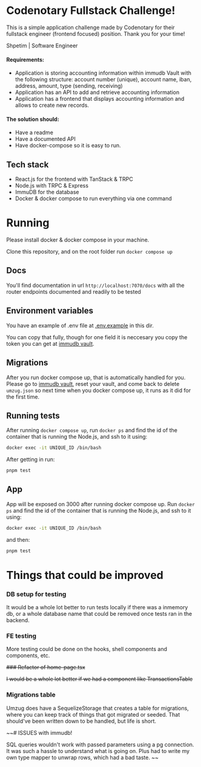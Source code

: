# Codenotary Fullstack Challenge!

This is a simple application challenge made by Codenotary for their fullstack engineer (frontend focused) position. Thank you for your time!

Shpetim | Software Engineer

#### Requirements:

- Application is storing accounting information within immudb Vault with the following structure: account number (unique), account name, iban, address, amount, type (sending, receiving)
- Application has an API to add and retrieve accounting information
- Application has a frontend that displays accounting information and allows to create new records.

#### The solution should:

- Have a readme
- Have a documented API
- Have docker-compose so it is easy to run.

## Tech stack

- React.js for the frontend with TanStack & TRPC
- Node.js with TRPC & Express
- ImmuDB for the database
- Docker & docker compose to run everything via one command

# Running

Please install docker & docker compose in your machine.

Clone this repository, and on the root folder run `docker compose up`

## Docs

You'll find documentation in url `http://localhost:7070/docs` with all the router endpoints documented and readily to be tested

## Environment variables

You have an example of .env file at [.env.example](./.env.example) in this dir.

You can copy that fully, though for one field it is neccesary you copy the token you can get at [immudb vault](https://vault.immudb.io/).

## Migrations

After you run docker compose up, that is automatically handled for you. Please go to [immudb vault](https://vault.immudb.io/), reset your vault, and come back to delete `umzug.json` so next time when you docker compose up, it runs as it did for the first time.

## Running tests

After running `docker compose up`, run `docker ps` and find the id of the container that is running the Node.js, and ssh to it using:

```zsh
docker exec -it UNIQUE_ID /bin/bash

```

After getting in run:

```zsh
pnpm test

```

## App

App will be exposed on 3000 after running docker compose up. Run `docker ps` and find the id of the container that is running the Node.js, and ssh to it using:

```zsh
docker exec -it UNIQUE_ID /bin/bash
```

and then:

```zsh
pnpm test
```

# Things that could be improved

### DB setup for testing

It would be a whole lot better to run tests locally if there was a inmemory db, or a whole database name that could be removed once tests ran in the backend.

### FE testing

More testing could be done on the hooks, shell components and components, etc.

~~### Refactor of home-page.tsx~~

~~I would be a whole lot better if we had a component like TransactionsTable~~

### Migrations table

Umzug does have a SequelizeStorage that creates a table for migrations, where you can keep track of things that got migrated or seeded.
That should've been written down to be handled, but life is short.

~~# ISSUES with immudb!

SQL queries wouldn't work with passed parameters using a pg connection. It was such a hassle to understand what is going on. Plus had to write my own type mapper to unwrap rows, which had a bad taste.
~~
